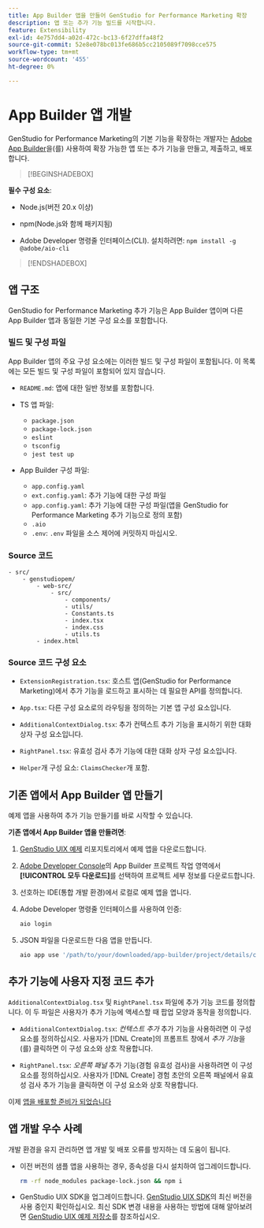 ```yaml
---
title: App Builder 앱을 만들어 GenStudio for Performance Marketing 확장
description: 앱 또는 추가 기능 빌드를 시작합니다.
feature: Extensibility
exl-id: 4e757dd4-a02d-472c-bc13-6f27dffa48f2
source-git-commit: 52e8e078bc013fe686b5cc2105089f7098cce575
workflow-type: tm+mt
source-wordcount: '455'
ht-degree: 0%

---
```


# App Builder 앱 개발

GenStudio for Performance Marketing의 기본 기능을 확장하는 개발자는 [Adobe App Builder](https://developer.adobe.com/app-builder/)을(를) 사용하여 확장 가능한 앱 또는 추가 기능을 만들고, 제출하고, 배포합니다.

>[!BEGINSHADEBOX]

**필수 구성 요소**:

* Node.js(버전 20.x 이상)

* npm(Node.js와 함께 패키지됨)

* Adobe Developer 명령줄 인터페이스(CLI). 설치하려면: `npm install -g @adobe/aio-cli`

>[!ENDSHADEBOX]

## 앱 구조

GenStudio for Performance Marketing 추가 기능은 App Builder 앱이며 다른 App Builder 앱과 동일한 기본 구성 요소를 포함합니다.

### 빌드 및 구성 파일

App Builder 앱의 주요 구성 요소에는 이러한 빌드 및 구성 파일이 포함됩니다. 이 목록에는 모든 빌드 및 구성 파일이 포함되어 있지 않습니다.

* `README.md`: 앱에 대한 일반 정보를 포함합니다.

* TS 앱 파일:

   * `package.json`
   * `package-lock.json`
   * `eslint`
   * `tsconfig`
   * `jest test up`

* App Builder 구성 파일:

   * `app.config.yaml`
   * `ext.config.yaml`: 추가 기능에 대한 구성 파일
   * `app.config.yaml`: 추가 기능에 대한 구성 파일(앱을 GenStudio for Performance Marketing 추가 기능으로 정의 포함)
   * `.aio`
   * `.env`: `.env` 파일을 소스 제어에 커밋하지 마십시오.

### Source 코드

```
- src/
    - genstudiopem/
        - web-src/
            - src/
                - components/
                - utils/
                - Constants.ts
                - index.tsx
                - index.css
                - utils.ts
        - index.html
```

### Source 코드 구성 요소

* `ExtensionRegistration.tsx`: 호스트 앱(GenStudio for Performance Marketing)에서 추가 기능을 로드하고 표시하는 데 필요한 API를 정의합니다.

* `App.tsx`: 다른 구성 요소로의 라우팅을 정의하는 기본 앱 구성 요소입니다.

* `AdditionalContextDialog.tsx`: 추가 컨텍스트 추가 기능을 표시하기 위한 대화 상자 구성 요소입니다.

* `RightPanel.tsx`: 유효성 검사 추가 기능에 대한 대화 상자 구성 요소입니다.

* `Helper`개 구성 요소: `ClaimsChecker`개 포함.

## 기존 앱에서 App Builder 앱 만들기

예제 앱을 사용하여 추가 기능 만들기를 바로 시작할 수 있습니다.

**기존 앱에서 App Builder 앱을 만들려면**:

1. [GenStudio UIX 예제](https://github.com/adobe/genstudio-uix-examples) 리포지토리에서 예제 앱을 다운로드합니다.

1. [Adobe Developer Console](https://developer.adobe.com/console/)의 App Builder 프로젝트 작업 영역에서 **[!UICONTROL 모두 다운로드]**&#x200B;를 선택하여 프로젝트 세부 정보를 다운로드합니다.

1. 선호하는 IDE(통합 개발 환경)에서 로컬로 예제 앱을 엽니다.

1. Adobe Developer 명령줄 인터페이스를 사용하여 인증:

   ```bash
   aio login
   ```

1. JSON 파일을 다운로드한 다음 앱을 만듭니다.

   ```bash
   aio app use '/path/to/your/downloaded/app-builder/project/details/config.json'
   ```

## 추가 기능에 사용자 지정 코드 추가

`AdditionalContextDialog.tsx` 및 `RightPanel.tsx` 파일에 추가 기능 코드를 정의합니다. 이 두 파일은 사용자가 추가 기능에 액세스할 때 팝업 모양과 동작을 정의합니다.

* `AdditionalContextDialog.tsx`: _컨텍스트 추가_ 추가 기능을 사용하려면 이 구성 요소를 정의하십시오. 사용자가 [!DNL Create]의 프롬프트 창에서 _추가 기능_&#x200B;을(를) 클릭하면 이 구성 요소와 상호 작용합니다.

* `RightPanel.tsx`: _오른쪽 패널_ 추가 기능(경험 유효성 검사)을 사용하려면 이 구성 요소를 정의하십시오. 사용자가 [!DNL Create] 경험 초안의 오른쪽 패널에서 유효성 검사 추가 기능을 클릭하면 이 구성 요소와 상호 작용합니다.

이제 [앱을 배포할 준비가 되었습니다](deploy-app.md)

## 앱 개발 우수 사례

개발 환경을 유지 관리하면 앱 개발 및 배포 오류를 방지하는 데 도움이 됩니다.

* 이전 버전의 샘플 앱을 사용하는 경우, 종속성을 다시 설치하여 업그레이드합니다.

  ```bash
  rm -rf node_modules package-lock.json && npm i
  ```

* GenStudio UIX SDK을 업그레이드합니다. [GenStudio UIX SDK](https://github.com/adobe/genstudio-uix-sdk)의 최신 버전을 사용 중인지 확인하십시오. 최신 SDK 변경 내용을 사용하는 방법에 대해 알아보려면 [GenStudio UIX 예제 저장소](https://github.com/adobe/genstudio-uix-examples)를 참조하십시오.
